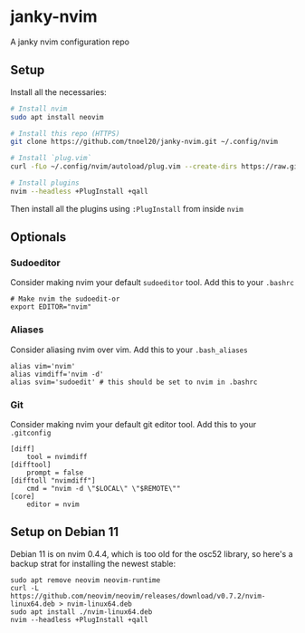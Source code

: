 # janky-nvim
A janky nvim configuration repo

## Setup

Install all the necessaries:
```bash
# Install nvim
sudo apt install neovim

# Install this repo (HTTPS)
git clone https://github.com/tnoel20/janky-nvim.git ~/.config/nvim

# Install `plug.vim`
curl -fLo ~/.config/nvim/autoload/plug.vim --create-dirs https://raw.githubusercontent.com/junegunn/vim-plug/master/plug.vim

# Install plugins
nvim --headless +PlugInstall +qall
```

Then install all the plugins using `:PlugInstall` from inside `nvim`

## Optionals
### Sudoeditor
Consider making nvim your default `sudoeditor` tool. Add this to your `.bashrc`
```
# Make nvim the sudoedit-or
export EDITOR="nvim"
```

### Aliases
Consider aliasing nvim over vim. Add this to your `.bash_aliases`
```
alias vim='nvim'
alias vimdiff='nvim -d'
alias svim='sudoedit' # this should be set to nvim in .bashrc
```

### Git
Consider making nvim your default git editor tool. Add this to your `.gitconfig`
```
[diff]
	tool = nvimdiff
[difftool]
	prompt = false
[difftoll "nvimdiff"]
	cmd = "nvim -d \"$LOCAL\" \"$REMOTE\""
[core]
	editor = nvim
```


## Setup on Debian 11
Debian 11 is on nvim 0.4.4, which is too old for the osc52 library, so here's a backup strat for installing the newest stable:
```
sudo apt remove neovim neovim-runtime
curl -L https://github.com/neovim/neovim/releases/download/v0.7.2/nvim-linux64.deb > nvim-linux64.deb
sudo apt install ./nvim-linux64.deb
nvim --headless +PlugInstall +qall
```
